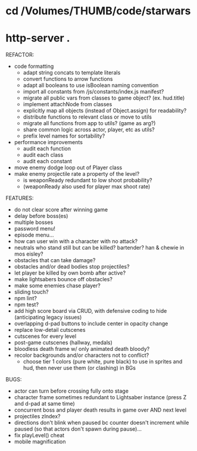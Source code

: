 # cd /Volumes/THUMB/code/starwars
# http-server .

REFACTOR:
* code formatting
  * adapt string concats to template literals
  * convert functions to arrow functions
  * adapt all booleans to use isBoolean naming convention
  * import all constants from /js/constants/index.js manifest?
  * migrate all public vars from classes to game object? (ex. hud.title)
  * implement attachNode from classes
  * explicitly map all objects (instead of Object.assign) for readability?
  * distribute functions to relevant class or move to utils
  * migrate all functions from app to utils? (game as arg?)
  * share common logic across actor, player, etc as utils?
  * prefix level names for sortability?
* performance improvements
  * audit each function
  * audit each class
  * audit each constant
* move enemy dodge loop out of Player class
* make enemy projectile rate a property of the level?
  * is weaponReady redundant to low shoot probability?
  * (weaponReady also used for player max shoot rate)

FEATURES:
* do not clear score after winning game
* delay before boss(es)
* multiple bosses
* password menu!
* episode menu...
* how can user win with a character with no attack?
* neutrals who stand still but can be killed? bartender? han & chewie in mos eisley?
* obstacles that can take damage?
* obstacles and/or dead bodies stop projectiles?
* let player be killed by own bomb after active?
* make lightsabers bounce off obstacles?
* make some enemies chase player?
* sliding touch?
* npm lint?
* npm test?
* add high score board via CRUD, with defensive coding to hide (anticipating legacy issues)
* overlapping d-pad buttons to include center in opacity change
* replace low-detail cutscenes
* cutscenes for every level
* post-game cutscenes (hallway, medals)
* bloodless death frame w/ only animated death bloody?
* recolor backgrounds and/or characters not to conflict?
  * choose tier 1 colors (pure white, pure black) to use in sprites and hud, then never use them (or clashing) in BGs

BUGS:
* actor can turn before crossing fully onto stage
* character frame sometimes redundant to Lightsaber instance (press Z and d-pad at same time)
* concurrent boss and player death results in game over AND next level
* projectiles zIndex?
* directions don't blink when paused bc counter doesn't increment while paused (so that actors don't spawn during pause)...
* fix playLevel() cheat
* mobile magnification
